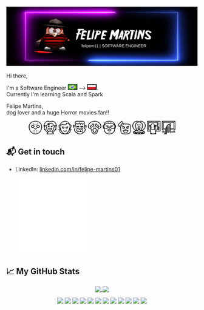 ![](logo.png)
<!-- [![GitHub Views](https://komarev.com/ghpvc/?username=felipem11&color=FAC151)][2] -->

Hi there, 

I'm a Software Engineer <img src="br.png" width="25" height="15"> --> <img src="pl2.png" width="25" height="15">. <br>
Currently I'm learning Scala and Spark

Felipe Martins,<br>
dog lover and a huge Horror movies fan!!<br>


<div align="center">
    <img src="icons/Friday_13.svg" width="35" height="35">
    <img src="icons/Chucky.svg" width="35" height="35">
    <img src="icons/Dracula.svg" width="35" height="35">
    <img src="icons/Frankenstein.svg" width="35" height="35">
    <img src="icons/Ghostface.svg" width="35" height="35">
    <img src="icons/Hannibal_Lecter.svg" width="35" height="35">
    <img src="icons/Marshmallow.svg" width="35" height="35">
    <img src="icons/Pennywise.svg" width="35" height="35">
    <img src="icons/Poltergeist.svg" width="35" height="35">
    <img src="icons/Samara_the_ring.svg" width="35" height="35">
</div>


## 📬 Get in touch

- LinkedIn: [linkedin.com/in/felipe-martins01][2]

  ![](./linkedin-badge.svg)



## &#x1f4c8; My GitHub Stats

<p align="center">
  <a href="https://github.com/felipem11/felipem11">
     <img align="center" src="https://github-readme-stats.vercel.app/api/top-langs/?show_bg=1&username=felipem11&hide=TSQL,html&count_private=false&theme=radical" />
      
  </a>
    
  <a href="https://github.com/felipem11/felipem11">
    <img align="center" src="https://github-readme-stats.vercel.app/api?username=felipem11&show_icons=true&line_height=40&count_private=true&theme=radical" />
  </a>
</p>


<p align="center">
<img src="https://img.shields.io/badge/java%20-FF0000.svg?&style=for-the-badge&logo=java&logoColor=white"/>
<img src="https://img.shields.io/badge/Spring-6DB33F?style=for-the-badge&logo=spring&logoColor=white"/>
<img src="https://img.shields.io/badge/javascript%20-%23323330.svg?&style=for-the-badge&logo=javascript&logoColor=%23F7DF1E"/>
<img src="https://img.shields.io/badge/Ubuntu-E95420?style=for-the-badge&logo=ubuntu&logoColor=white"/>
<img src="https://img.shields.io/badge/GitLab-330F63?style=for-the-badge&logo=gitlab&logoColor=white"/>
<img src="https://img.shields.io/badge/Shell_Script-121011?style=for-the-badge&logo=gnu-bash&logoColor=white"/>
<img src="https://img.shields.io/badge/PostgreSQL-316192?style=for-the-badge&logo=postgresql&logoColor=white"/>
<img src="https://img.shields.io/badge/Scala-DC322F?style=for-the-badge&logo=scala&logoColor=white"/>
<img src="https://img.shields.io/badge/Google_Cloud-4285F4?style=for-the-badge&logo=google-cloud&logoColor=white"/>
<img src="https://img.shields.io/badge/Openshift-3.11-1abc9c.svg?style=for-the-badge"/>
<img src="https://img.shields.io/badge/Splunk-7.3.0-green.svg?style=for-the-badge"/>
<img src="https://img.shields.io/badge/SonarQube-7.3.0-red.svg?style=for-the-badge"/>

<br><br>
</p>

[1]:
https://felipem11.me/?utm_source=github.com&utm_medium=gh-profile-felipem11&utm_campaign=felipem11
[2]: https://www.linkedin.com/in/felipe-martins01
